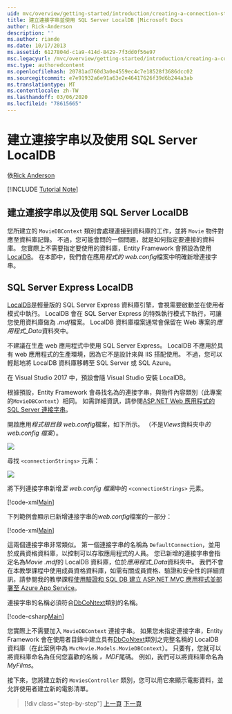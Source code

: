 ```yaml
---
uid: mvc/overview/getting-started/introduction/creating-a-connection-string
title: 建立連接字串並使用 SQL Server LocalDB |Microsoft Docs
author: Rick-Anderson
description: ''
ms.author: riande
ms.date: 10/17/2013
ms.assetid: 6127804d-c1a9-414d-8429-7f3dd0f56e97
msc.legacyurl: /mvc/overview/getting-started/introduction/creating-a-connection-string
msc.type: authoredcontent
ms.openlocfilehash: 20781ad760d3a0e4559ec4c7e18528f3686dcc02
ms.sourcegitcommit: e7e91932a6e91a63e2e46417626f39d6b244a3ab
ms.translationtype: MT
ms.contentlocale: zh-TW
ms.lasthandoff: 03/06/2020
ms.locfileid: "78615665"
---
```

# <a name="creating-a-connection-string-and-working-with-sql-server-localdb"></a>建立連接字串以及使用 SQL Server LocalDB

依[Rick Anderson](https://twitter.com/RickAndMSFT)

[!INCLUDE [Tutorial Note](index.md)]

## <a name="creating-a-connection-string-and-working-with-sql-server-localdb"></a>建立連接字串以及使用 SQL Server LocalDB

您所建立的 `MovieDBContext` 類別會處理連接到資料庫的工作，並將 `Movie` 物件對應至資料庫記錄。 不過，您可能會問的一個問題，就是如何指定要連接的資料庫。 您實際上不需要指定要使用的資料庫，Entity Framework 會預設為使用[LocalDB](https://docs.microsoft.com/sql/database-engine/configure-windows/sql-server-2016-express-localdb)。 在本節中，我們會在應用*程式的 web.config*檔案中明確新增連接字串。

## <a name="sql-server-express-localdb"></a>SQL Server Express LocalDB

[LocalDB](https://docs.microsoft.com/sql/database-engine/configure-windows/sql-server-2016-express-localdb)是輕量版的 SQL Server Express 資料庫引擎，會視需要啟動並在使用者模式中執行。 LocalDB 會在 SQL Server Express 的特殊執行模式下執行，可讓您使用資料庫做為 *.mdf*檔案。 LocalDB 資料庫檔案通常會保留在 Web 專案的*應用程式\_Data*資料夾中。

不建議在生產 web 應用程式中使用 SQL Server Express。 LocalDB 不應用於具有 web 應用程式的生產環境，因為它不是設計來與 IIS 搭配使用。 不過，您可以輕鬆地將 LocalDB 資料庫移轉至 SQL Server 或 SQL Azure。

在 Visual Studio 2017 中，預設會隨 Visual Studio 安裝 LocalDB。

根據預設，Entity Framework 會尋找名為的連接字串，與物件內容類別（此專案的`MovieDBContext`）相同。 如需詳細資訊，請參閱[ASP.NET Web 應用程式的 SQL Server 連接字串](https://msdn.microsoft.com/library/jj653752.aspx)。

開啟應用*程式根目錄 web.config*檔案，如下所示。 （不是*Views*資料夾中*的 web.config 檔案*）。

![](creating-a-connection-string/_static/image1.png)

尋找 `<connectionStrings>` 元素：

![](creating-a-connection-string/_static/image2.png)

將下列連接字串新增*至 web.config 檔案*中的 `<connectionStrings>` 元素。

[!code-xml[Main](creating-a-connection-string/samples/sample1.xml)]

下列範例會顯示已新增連接字串的*web.config*檔案的一部分：

[!code-xml[Main](creating-a-connection-string/samples/sample2.xml)]

這兩個連接字串非常類似。 第一個連接字串的名稱為 `DefaultConnection`，並用於成員資格資料庫，以控制可以存取應用程式的人員。 您已新增的連接字串會指定名為*Movie .mdf*的 LocalDB 資料庫，位於*應用程式\_Data*資料夾中。 我們不會在本教學課程中使用成員資格資料庫，如需有關成員資格、驗證和安全性的詳細資訊，請參閱我的教學課程[使用驗證和 SQL DB 建立 ASP.NET MVC 應用程式並部署至 Azure App Service](https://docs.microsoft.com/aspnet/core/security/authorization/secure-data)。

連接字串的名稱必須符合[DbCoNtext](https://msdn.microsoft.com/library/system.data.entity.dbcontext(v=vs.103).aspx)類別的名稱。

[!code-csharp[Main](creating-a-connection-string/samples/sample3.cs?highlight=15)]

您實際上不需要加入 `MovieDBContext` 連接字串。 如果您未指定連接字串，Entity Framework 會在使用者目錄中建立具有[DbCoNtext](https://msdn.microsoft.com/library/system.data.entity.dbcontext(v=vs.103).aspx)類別之完整名稱的 LocalDB 資料庫（在此案例中為 `MvcMovie.Models.MovieDBContext`）。 只要有，您就可以將資料庫命名為任何您喜歡的名稱 *。MDF*尾碼。 例如，我們可以將資料庫命名為*MyFilms*。

接下來，您將建立新的 `MoviesController` 類別，您可以用它來顯示電影資料，並允許使用者建立新的電影清單。

> [!div class="step-by-step"]
> [上一頁](adding-a-model.md)
> [下一頁](accessing-your-models-data-from-a-controller.md)
